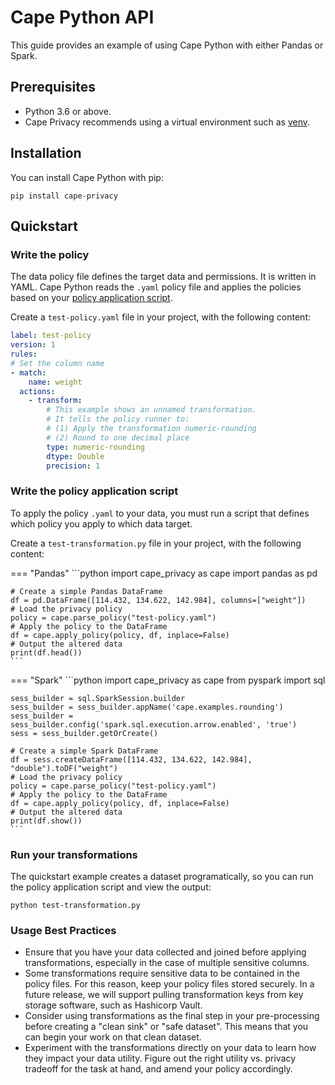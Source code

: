 # Cape Python API

This guide provides an example of using Cape Python with either Pandas or Spark.

## Prerequisites

* Python 3.6 or above.
* Cape Privacy recommends using a virtual environment such as [venv](https://docs.python.org/3/library/venv.html).


## Installation

You can install Cape Python with pip:

```shell
pip install cape-privacy
```

## Quickstart

### Write the policy

The data policy file defines the target data and permissions. It is written in YAML. Cape Python reads the `.yaml` policy file and applies the policies based on your [policy application script](#write-the-policy-application-script).

Create a `test-policy.yaml` file in your project, with the following content:

```yaml
label: test-policy
version: 1
rules:
# Set the column name
- match:
    name: weight
  actions:
    - transform:
        # This example shows an unnamed transformation.
        # It tells the policy runner to:
        # (1) Apply the transformation numeric-rounding
        # (2) Round to one decimal place
        type: numeric-rounding
        dtype: Double
        precision: 1
```


### Write the policy application script

To apply the policy `.yaml` to your data, you must run a script that defines which policy you apply to which data target.

Create a `test-transformation.py` file in your project, with the following content:


=== "Pandas"
    ```python
    import cape_privacy as cape
    import pandas as pd

    # Create a simple Pandas DataFrame
    df = pd.DataFrame([114.432, 134.622, 142.984], columns=["weight"])
    # Load the privacy policy
    policy = cape.parse_policy("test-policy.yaml")
    # Apply the policy to the DataFrame
    df = cape.apply_policy(policy, df, inplace=False)
    # Output the altered data
    print(df.head())
    ```

=== "Spark"
    ```python
    import cape_privacy as cape
    from pyspark import sql

    sess_builder = sql.SparkSession.builder
    sess_builder = sess_builder.appName('cape.examples.rounding')
    sess_builder = sess_builder.config('spark.sql.execution.arrow.enabled', 'true')
    sess = sess_builder.getOrCreate()

    # Create a simple Spark DataFrame
    df = sess.createDataFrame([114.432, 134.622, 142.984], "double").toDF("weight")
    # Load the privacy policy
    policy = cape.parse_policy("test-policy.yaml")
    # Apply the policy to the DataFrame
    df = cape.apply_policy(policy, df, inplace=False)
    # Output the altered data
    print(df.show())
    ```


### Run your transformations

The quickstart example creates a dataset programatically, so you can run the policy application script and view the output:

```shell
python test-transformation.py
```


### Usage Best Practices

* Ensure that you have your data collected and joined before applying transformations, especially in the case of multiple sensitive columns.
* Some transformations require sensitive data to be contained in the policy files. For this reason, keep your policy files stored securely. In a future release, we will support pulling transformation keys from key storage software, such as Hashicorp Vault.
* Consider using transformations as the final step in your pre-processing before creating a "clean sink" or "safe dataset". This means that you can begin your work on that clean dataset. 
* Experiment with the transformations directly on your data to learn how they impact your data utility. Figure out the right utility vs. privacy tradeoff for the task at hand, and amend your policy accordingly.
